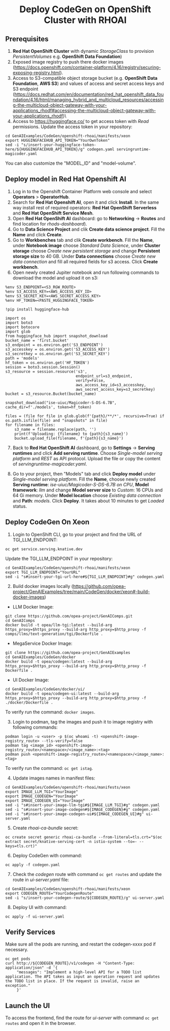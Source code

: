 <h1 align="center" id="title">Deploy CodeGen on OpenShift Cluster with RHOAI</h1>

## Prerequisites

1. **Red Hat OpenShift Cluster** with dynamic *StorageClass* to provision *PersistentVolumes* e.g. **OpenShift Data Foundation**)
2. Exposed image registry to push there docker images (https://docs.openshift.com/container-platform/4.16/registry/securing-exposing-registry.html).
3. Access to S3-compatible object storage bucket (e.g. **OpenShift Data Foundation**, **AWS S3**) and values of access and secret access keys and S3 endpoint (https://docs.redhat.com/en/documentation/red_hat_openshift_data_foundation/4.16/html/managing_hybrid_and_multicloud_resources/accessing-the-multicloud-object-gateway-with-your-applications_rhodf#accessing-the-multicloud-object-gateway-with-your-applications_rhodf)\
4. Access to https://huggingface.co/ to get access token with *Read* permissions. Update the access token in your repository:
```
cd GenAIExamples/CodeGen/openshift-rhoai/manifests/xeon
export HUGGINGFACEHUB_API_TOKEN="YourOwnToken"
sed -i "s/insert-your-huggingface-token-here/${HUGGINGFACEHUB_API_TOKEN}/g" codegen.yaml servingruntime-magicoder.yaml
```
You can also customize the "MODEL_ID" and "model-volume".

## Deploy model in Red Hat Openshift AI

1. Log in to the Openshift Container Platform web console and select **Operators** > **OperatorHub**.
2. Search for **Red Hat Openshift AI**, open it and click **Install**.  In the same way install rest of required operators: **Red Hat OpenShift Serverless** and **Red Hat OpenShift Service Mesh**.
3. Open **Red Hat OpenShift AI** dashboard: go to **Networking** -> **Routes** and find location for *rhods-dashboard*).
4. Go to **Data Science Project** and clik **Create data science project**. Fill the **Name** and click **Create**.
5. Go to **Workbenches** tab and clik **Create workbench**. Fill the **Name**, under **Notebook image** choose *Standard Data Science*, under **Cluster storage** choose *Create new persistent storage* and change **Persistent storage size** to 40 GB. Under **Data connections** choose *Create new data connection* and fill all required fields for s3 access. Click **Create workbench**.
6. Open newly created Jupiter notebook and run following commands to download the model and upload it on s3:
```
%env S3_ENDPOINT=<S3_RGW_ROUTE>
%env S3_ACCESS_KEY=<AWS_ACCESS_KEY_ID>
%env S3_SECRET_KEY=<AWS_SECRET_ACCESS_KEY>
%env HF_TOKEN=<PASTE_HUGGINGFACE_TOKEN>
```
```
!pip install huggingface-hub
```
```
import os
import boto3
import botocore
import glob
from huggingface_hub import snapshot_download
bucket_name = 'first.bucket'
s3_endpoint = os.environ.get('S3_ENDPOINT')
s3_accesskey = os.environ.get('S3_ACCESS_KEY')
s3_secretkey = os.environ.get('S3_SECRET_KEY')
path = 'models'
hf_token = os.environ.get('HF_TOKEN')
session = boto3.session.Session()
s3_resource = session.resource('s3',
                               endpoint_url=s3_endpoint,
                               verify=False,
                               aws_access_key_id=s3_accesskey,
                               aws_secret_access_key=s3_secretkey)
bucket = s3_resource.Bucket(bucket_name)
```
```
snapshot_download("ise-uiuc/Magicoder-S-DS-6.7B", cache_dir=f'./models', token=hf_token)
```
```
files = (file for file in glob.glob(f'{path}/**/*', recursive=True) if os.path.isfile(file) and "snapshots" in file)
for filename in files:
    s3_name = filename.replace(path, '')
    print(f'Uploading: {filename} to {path}{s3_name}')
    bucket.upload_file(filename, f'{path}{s3_name}')
```
7. Back to **Red Hat OpenShift AI** dashboard, go to **Settings** -> **Serving runtimes** and click **Add serving runtime**. Choose *Single-model serving platform* and *REST* as API protocol. Upload the file or copy the content of *servingruntime-magicoder.yaml*.

8. Go to your project, then "Models" tab and click **Deploy model** under *Single-model serving platform*. Fill the **Name**, choose newly created **Serving runtime**: *ise-uiuc/Magicoder-S-DS-6.7B on CPU*, **Model framework**: *llm* and change **Model server size** to *Custom*: 16 CPUs and 64 Gi memory. Under **Model location** choose *Existing data connection* and **Path**: *models*. Click **Deploy**. It takes about 10 minutes to get *Loaded* status.

## Deploy CodeGen On Xeon

1. Login to OpenShift CLI, go to your project and find the URL of TGI_LLM_ENDPOINT:
```
oc get service.serving.knative.dev
```
Update the TGI_LLM_ENDPOINT in your repository:
```
cd GenAIExamples/CodeGen/openshift-rhoai/manifests/xeon
export TGI_LLM_ENDPOINT="YourURL"
sed -i "s#insert-your-tgi-url-here#${TGI_LLM_ENDPOINT}#g" codegen.yaml
```

2. Build docker images locally (https://github.com/opea-project/GenAIExamples/tree/main/CodeGen/docker/xeon#-build-docker-images)

- LLM Docker Image:
```
git clone https://github.com/opea-project/GenAIComps.git
cd GenAIComps
docker build -t opea/llm-tgi:latest --build-arg https_proxy=$https_proxy --build-arg http_proxy=$http_proxy -f comps/llms/text-generation/tgi/Dockerfile .
```
- MegaService Docker Image:
```
git clone https://github.com/opea-project/GenAIExamples
cd GenAIExamples/CodeGen/docker
docker build -t opea/codegen:latest --build-arg https_proxy=$https_proxy --build-arg http_proxy=$http_proxy -f Dockerfile .
```
- UI Docker Image:
```
cd GenAIExamples/CodeGen/docker/ui/
docker build -t opea/codegen-ui:latest --build-arg https_proxy=$https_proxy --build-arg http_proxy=$http_proxy -f ./docker/Dockerfile .
```
To verify run the command: `docker images`.

3. Login to podman, tag the images and push it to image registry with following commands:

```
podman login -u <user> -p $(oc whoami -t) <openshift-image-registry_route> --tls-verify=false
podman tag <image_id> <openshift-image-registry_route>/<namespace>/<image_name>:<tag>
podman push <openshift-image-registry_route>/<namespace>/<image_name>:<tag>
```
To verify run the command: `oc get istag`.

4. Update images names in manifest files:

```
cd GenAIExamples/CodeGen/openshift-rhoai/manifests/xeon
export IMAGE_LLM_TGI="YourImage"
export IMAGE_CODEGEN="YourImage"
export IMAGE_CODEGEN_UI="YourImage"
sed -i "s#insert-your-image-llm-tgi#${IMAGE_LLM_TGI}#g" codegen.yaml
sed -i "s#insert-your-image-codegen#${IMAGE_CODEGEN}#g" codegen.yaml
sed -i "s#insert-your-image-codegen-ui#${IMAGE_CODEGEN_UI}#g" ui-server.yaml
```

5. Create *rhoai-ca-bundle* secret:
```
oc create secret generic rhoai-ca-bundle --from-literal=tls.crt="$(oc extract secret/knative-serving-cert -n istio-system --to=- --keys=tls.crt)"
```

6. Deploy CodeGen with command:
```
oc apply -f codegen.yaml
```

7. Check the *codegen* route with command `oc get routes` and update the route in *ui-server.yaml* file: 
```
cd GenAIExamples/CodeGen/openshift-rhoai/manifests/xeon
export CODEGEN_ROUTE="YourCodegenRoute"
sed -i "s/insert-your-codegen-route/${CODEGEN_ROUTE}/g" ui-server.yaml
```

8. Deploy UI with command:
```
oc apply -f ui-server.yaml
```

## Verify Services

Make sure all the pods are running, and restart the codegen-xxxx pod if necessary.

```
oc get pods
curl http://${CODEGEN_ROUTE}/v1/codegen -H "Content-Type: application/json" -d '{
     "messages": "Implement a high-level API for a TODO list application. The API takes as input an operation request and updates the TODO list in place. If the request is invalid, raise an exception."
     }'
```

## Launch the UI

To access the frontend, find the route for *ui-server* with command `oc get routes` and open it in the browser.
